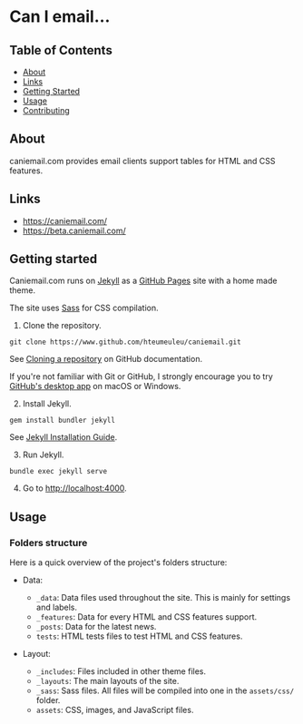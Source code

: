 # Can I email…

## Table of Contents
+ [About](#about)
+ [Links](#links)
+ [Getting Started](#getting-started)
+ [Usage](#usage)
+ [Contributing](contributing.md)

## About

caniemail.com provides email clients support tables for HTML and CSS features.

## Links

- https://caniemail.com/
- https://beta.caniemail.com/

## Getting started

Caniemail.com runs on [Jekyll](https://www.jekyllrb.com/) as a [GitHub Pages](https://pages.github.com/) site with a home made theme.

The site uses [Sass](https://sass-lang.com/) for CSS compilation.

1. Clone the repository. 

```
git clone https://www.github.com/hteumeuleu/caniemail.git
```

See [Cloning a repository](https://help.github.com/en/articles/cloning-a-repository) on GitHub documentation.

If you're not familiar with Git or GitHub, I strongly encourage you to try [GitHub's desktop app](https://desktop.github.com/) on macOS or Windows.

2. Install Jekyll.

```
gem install bundler jekyll
```

See [Jekyll Installation Guide](https://jekyllrb.com/docs/installation/).

3. Run Jekyll.

```
bundle exec jekyll serve
```

4. Go to [http://localhost:4000](http://localhost:4000).

## Usage

### Folders structure

Here is a quick overview of the project's folders structure:

* Data:

    - `_data`: Data files used throughout the site. This is mainly for settings and labels.
    - `_features`: Data for every HTML and CSS features support.
    - `_posts`: Data for the latest news.
    - `tests`: HTML tests files to test HTML and CSS features.

* Layout:

    - `_includes`: Files included in other theme files.
    - `_layouts`: The main layouts of the site.
    - `_sass`: Sass files. All files will be compiled into one in the `assets/css/` folder.
    - `assets`: CSS, images, and JavaScript files.
